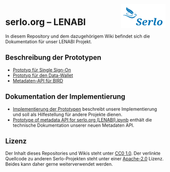 <img src="https://raw.githubusercontent.com/serlo/frontend/staging/public/_assets/img/serlo-logo-gh.svg" alt="Serlo Logo" title="Serlo" align="right" height="75" />

# serlo.org – LENABI 

In diesem Repository und dem dazugehörigem Wiki befindet sich die Dokumentation für unser LENABI Projekt.

## Beschreibung der Prototypen

- [Prototyp für Single Sign-On](https://github.com/serlo/lenabi/wiki/SSO)
- [Prototyp für den Data-Wallet](https://github.com/serlo/lenabi/wiki/Data-Wallet)
- [Metadaten-API für BIRD](https://nbviewer.org/github/serlo/lenabi/blob/main/src/Metadaten-API%20f%C3%BCr%20BIRD.ipynb)

## Dokumentation der Implementierung

- [Implementierung der Prototypen](https://github.com/serlo/lenabi/wiki/Implementierung-der-Prototypen) beschreibt unsere Implementierung und soll als Hilfestellung für andere Projekte dienen.
- [Prototype of metadata API for serlo.org (LENABI).ipynb](https://lenabi.serlo.org/metadata-api) enthält die technische Dokumentation unserer neuen Metadaten API.

## Lizenz

Der Inhalt dieses Repositories und Wikis steht unter [CC0 1.0](https://creativecommons.org/publicdomain/zero/1.0/deed.en). Der verlinkte Quellcode zu anderen Serlo-Projekten steht unter einer [Apache-2.0](https://www.apache.org/licenses/LICENSE-2.0.html) Lizenz. Beides kann daher gerne weiterverwendet werden.
